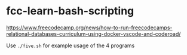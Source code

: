 # fcc-learn-bash-scripting
https://www.freecodecamp.org/news/how-to-run-freecodecamps-relational-databases-curriculum-using-docker-vscode-and-coderoad/

Use `./five.sh` for example usage of the 4 programs